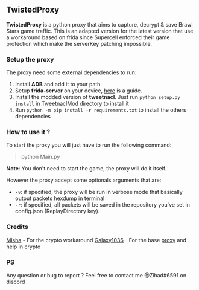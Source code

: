 ## TwistedProxy
**TwistedProxy** is a python proxy that aims to capture, decrypt & save Brawl Stars game traffic. This is an adapted version for the latest version that use a workaround based on frida since Supercell enforced their game protection which make the serverKey patching impossible.

### Setup the proxy
The proxy need some external dependencies to run:

1. Install **ADB** and add it to your path
2. Setup **frida-server** on your device, [here](https://www.frida.re/docs/android/) is a guide.
3. Install the modded version of **tweetnacl**. Just run `python setup.py install` in TweetnaclMod directory to install it
4. Run `python -m pip install -r requirements.txt` to install the others dependencies

### How to use it ?

To start the proxy you will just have to run the following command:
> python Main.py

**Note**: You don't need to start the game, the proxy will do it itself.

However the proxy accept some optionals arguments that are:

* `-v`: if specified, the proxy will be run in verbose mode that basically output packets hexdump in terminal
* `-r`: if specified, all packets will be saved in the repository you've set in config.json (ReplayDirectory key).

### Credits

[Misha](https://github.com/MISHA-CRDEV) - For the crypto workaround
[Galaxy1036](https://github.com/Galaxy1036/) - For the base [proxy](https://github.com/Galaxy1036/TwistedProxy) and help in crypto

### PS

Any question or bug to report ? Feel free to contact me @Zihad#6591 on discord